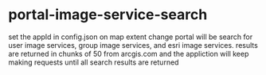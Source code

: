portal-image-service-search
===========================


set the appId in config.json
on map extent change portal will be search for user image services, group image services, and esri image services.
results are returned in chunks of 50 from arcgis.com and the appliction will keep making requests until all search results are
returned
